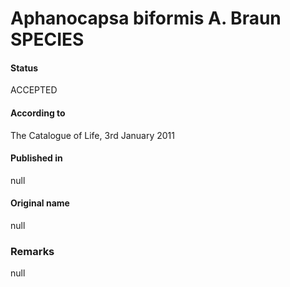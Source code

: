 # Aphanocapsa biformis A. Braun SPECIES

#### Status
ACCEPTED

#### According to
The Catalogue of Life, 3rd January 2011

#### Published in
null

#### Original name
null

### Remarks
null